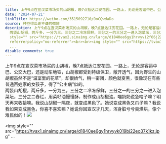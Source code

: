 ```yaml
---
title: 上午9点在宣汉菜市场买的山胡椒，晚7点抵达江安花园。一路上，无论是客运中巴、公交大巴，还是动车地铁，山胡椒都受到特级保卫，敞开透气，因为野生的山胡椒虽然...
date: '2024-07-21'
linkTitle: https://weibo.com/3515092710/OoCQwdaDo
source: 种豆得瓜谢不谦的微博
description: 上午9点在宣汉菜市场买的山胡椒，晚7点抵达江安花园。一路上，无论是客运中巴、公交大巴，还是动车地铁，山胡椒都受到特级保卫，敞开透气，因为野生的山胡椒虽然不是“温室里的花草”，却很娇气，稍一密闭，颜色就变黑，很像现在有些普通百姓家的女孩子，得了“公主病”似的。<br>
  两袋山胡椒，两斤多，一分为三。三分之二冷冻保鲜，三分之一的三分之一进入泡菜坛，三分之二舂烂，用菜籽油慢慢酥，制作成山胡椒油。喵奶奶说急啥子嘛？明天再来收拾嘛。我说山胡椒一隔夜，就变成黑色了。她说变成黑色又爪子嘛？我说我如果变成黑色，你喜不喜欢嘛？她说你回宣汉才几天，浑身脏兮兮臭烘烘，像个难民似的！<img
  style="" src="https://tvax2.sinaimg.cn/large/d1840ee6gy1hrvyvi2f66j22eo37k4qs.jpg"
  referrerpolicy="no-referrer"><br><br><img style="" src="https://tvax1.sinaimg.cn/large/d1840ee6gy1hrvyvk019bj22eo37k1kz.jpg"
  ...
disable_comments: true
---
```

上午9点在宣汉菜市场买的山胡椒，晚7点抵达江安花园。一路上，无论是客运中巴、公交大巴，还是动车地铁，山胡椒都受到特级保卫，敞开透气，因为野生的山胡椒虽然不是“温室里的花草”，却很娇气，稍一密闭，颜色就变黑，很像现在有些普通百姓家的女孩子，得了“公主病”似的。<br> 两袋山胡椒，两斤多，一分为三。三分之二冷冻保鲜，三分之一的三分之一进入泡菜坛，三分之二舂烂，用菜籽油慢慢酥，制作成山胡椒油。喵奶奶说急啥子嘛？明天再来收拾嘛。我说山胡椒一隔夜，就变成黑色了。她说变成黑色又爪子嘛？我说我如果变成黑色，你喜不喜欢嘛？她说你回宣汉才几天，浑身脏兮兮臭烘烘，像个难民似的！<img style="" src="https://tvax2.sinaimg.cn/large/d1840ee6gy1hrvyvi2f66j22eo37k4qs.jpg" referrerpolicy="no-referrer"><br><br><img style="" src="https://tvax1.sinaimg.cn/large/d1840ee6gy1hrvyvk019bj22eo37k1kz.jpg" ...